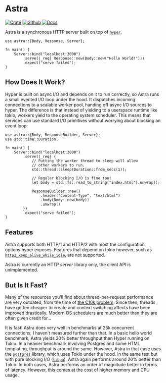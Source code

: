 # Astra

[![Crate](https://img.shields.io/crates/v/astra?style=for-the-badge)](https://crates.io/crates/astra)
[![Github](https://img.shields.io/badge/github-astra-success?style=for-the-badge)](https://github.com/ibraheemdev/astra)
[![Docs](https://img.shields.io/badge/docs.rs-0.1.1-4d76ae?style=for-the-badge)](https://docs.rs/astra)

Astra is a synchronous HTTP server built on top of [`hyper`](https://github.com/hyperium/hyper).

```rust,no_run
use astra::{Body, Response, Server};

fn main() {
    Server::bind("localhost:3000")
        .serve(|_req| Response::new(Body::new("Hello World!")))
        .expect("serve failed");
}
```

## How Does It Work?

Hyper is built on async I/O and depends on it to run correctly, so Astra runs a small evented I/O loop under the hood. It dispatches incoming connections to a scalable worker pool, handing off async I/O sources to hyper. The difference is that instead of yielding to a userspace runtime like tokio, workers yield to the operating system scheduler. This means that services can use standard I/O primitives without worrying about blocking an event loop:

```rust,no_run
use astra::{Body, ResponseBuilder, Server};
use std::time::Duration;

fn main() {
    Server::bind("localhost:3000")
        .serve(|_req| {
            // Putting the worker thread to sleep will allow
            // other workers to run.
            std::thread::sleep(Duration::from_secs(1));

            // Regular blocking I/O is fine too!
            let body = std::fs::read_to_string("index.html").unwrap();

            ResponseBuilder::new()
                .header("Content-Type", "text/html")
                .body(Body::new(body))
                .unwrap()
        })
        .expect("serve failed");
}
```

## Features

Astra supports both HTTP/1 and HTTP/2 with most the configuration options hyper exposes. Features that depend on tokio however, such as [`http2_keep_alive_while_idle`](https://docs.rs/hyper/latest/hyper/client/struct.Builder.html#method.http2_keep_alive_while_idle), are not supported.

Astra is currently an HTTP *server* library only, the client API is unimplemented.

## But Is It Fast?

Many of the resources you'll find about thread-per-request performance are very outdated, from the time of [the C10k problem](http://www.kegel.com/c10k.html). Since then, threads have gotten cheaper to create and context switching affects have been improved drastically. Modern OS schedulers are much better than they are often given credit for...

It is fast! Astra does very well in benchmarks at 25k concurrent connections; I haven't measured further than that. In a basic hello world benchmark, Astra yields 20% better throughput than Hyper running on Tokio. In a heavier benchmark involving Postgres and some HTML templating, throughput is around the same. However, Astra in that case uses the [`postgres`](https://github.com/sfackler/rust-postgres) library, which uses Tokio under the hood. In the same test but with pure blocking I/O ([`libpq`](https://www.postgresql.org/docs/current/libpq.html)), Astra again performs around 20% better than Tokio. In both cases, Astra performs an order of magnitude better in terms of latency. However, this comes at the cost of higher memory and CPU usage.
